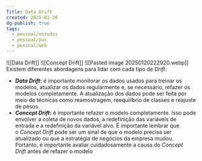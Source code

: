 ```yaml
---
Title: Data Drift
created: 2025-01-20
dg-publish: true
tags:
  - pessoal/estudos
  - pessoal/puc
  - pessoal/web
---
```

![[Data Drift]]
![[Concept Drift]]
![[Pasted image 20250120222920.webp]]
Existem diferentes abordagens para lidar com cada tipo de _Drift_:

- **_Data Drift_:** é importante monitorar os dados usados para treinar os modelos, atualizar os dados regularmente e, se necessário, refazer os modelos completamente. A atualização dos dados pode ser feita por meio de técnicas como reamostragem, reequilíbrio de classes e reajuste de pesos.
- **_Concept Drift_:** é importante refazer o modelo completamente. Isso pode envolver a coleta de novos dados, a redefinição das variáveis de entrada e a redefinição da variável alvo. É importante lembrar que o _Concept Drift_ pode ser um sinal de que o modelo precisa ser atualizado ou que a estratégia de negócios da empresa mudou. Portanto, é importante avaliar cuidadosamente a causa do _Concept Drift_ antes de refazer o modelo